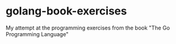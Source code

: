 # golang-book-exercises
My attempt at the programming exercises from the book "The Go Programming Language"
